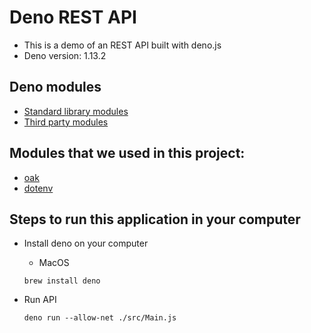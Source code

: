 # Deno REST API

- This is a demo of an REST API built with deno.js
- Deno version: 1.13.2

## Deno modules

- [Standard library modules](https://deno.land/std@0.106.0)
- [Third party modules](https://deno.land/x)

## Modules that we used in this project:

- [oak](https://deno.land/x/oak@v9.0.0)
- [dotenv](https://deno.land/x/dotenv@v3.0.0)


## Steps to run this application in your computer

- Install deno on your computer
    
    - MacOS

    ```console
    brew install deno
    ```
- Run API

    ```console
    deno run --allow-net ./src/Main.js
    ```